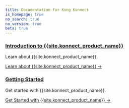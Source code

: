 ```yaml
---
title: Documentation for Kong Konnect
is_homepage: true
no_search: true
no_version: true
beta: true
---
```

<div class="docs-grid">

  <div class="docs-grid-block">
    <h3><a href="/konnect/overview">Introduction to {{site.konnect_product_name}}</a></h3>
    <p>Learn about {{site.konnect_product_name}}.</p>
    <a href="/konnect/overview">Learn about {{site.konnect_product_name}} &rarr;</a>
  </div>

  <div class="docs-grid-block">
    <h3><a href="/konnect/getting-started/access-beta">Getting Started</a></h3>
    <p>Get started with {{site.konnect_product_name}}.</p>
    <a href="/konnect/getting-started/access-beta">Get Started with {{site.konnect_product_name}} &rarr;</a>
  </div>

</div>

